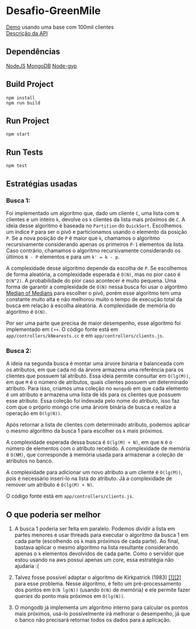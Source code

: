 # Desafio-GreenMile

[Demo](http://ec2-18-231-176-67.sa-east-1.compute.amazonaws.com:3000/) usando uma base com 100mil clientes  
[Descrição da API](http://ec2-18-231-176-67.sa-east-1.compute.amazonaws.com:3000/api)

## Dependências
[NodeJS](https://nodejs.org/)
[MongoDB](https://www.mongodb.com/)
[Node-gyp](https://github.com/nodejs/node-gyp)

## Build Project
```
npm install
npm run build
```

## Run Project
```
npm start
```

## Run Tests
```
npm test
```

## Estratégias usadas

### Busca 1:  
Foi implementado um algoritmo que, dado um cliente `C`, uma lista com `N` clientes e um inteiro `k`, devolve os  `k` clientes da lista mais próximos de `C`. A ideia desse algoritmo é baseada no `Partition` do `QuickSort`. Escolhemos um índice `P` para ser o pivô e particionamos usando o elemento da posição `P`. Se a nova posição de `P` é maior que `k`, chamamos o algoritmo recursivamente considerando apenas os primeiros `P-1` elementos da lista. Caso contrário, chamamos o algoritmo recursivamente considerando os últimos `N - P` elementos e para um `k' = k - p`. 

A complexidade desse algoritmo depende da escolha de `P`. Se escolhemos de forma aleatória, a complexidade esperada é `O(N)`, mas no pior caso é `O(N^2)`. A probabilidade do pior caso acontecer é muito pequena. Uma forma de garantir a complexidade de `O(N)` nessa busca foi usar o algoritmo [Median of Medians](https://en.wikipedia.org/wiki/Median_of_medians) para escolher o pivô, porém esse algoritmo tem uma constante muito alta e não melhorou muito o tempo de execução total da busca em relação à escolha aleatória. A complexidade de memória do algoritmo é `O(N)`. 

Por ser uma parte que precisa de maior desempenho, esse algoritmo foi implementado em `C++`. O código fonte está em `app/controllers/kNearests.cc` e em `app/controllers/clients.js`.

### Busca 2:
A ideia na segunda busca é montar uma árvore binária e balanceada com os atributos, em que cada nó da árvore armazena uma referência para os clientes que possuem tal atributo. Essa ideia permite consultar em `O(lg(M))`, em que `M` é o número de atributos, quais clientes possuem um determinado atributo. Para isso, criamos uma coleção no `mongodb` em que cada elemento é um atributo e armazena uma lista de ids para os clientes que possuem esse atributo. Essa coleção foi indexada pelo nome do atributo, isso faz com que o próprio mongo crie uma árvore binária de busca e realize a operação em `O(lg(N))`.

Após retornar a lista de clientes com determinado atributo, podemos aplicar o mesmo algoritmo da busca 1 para escolher os `k` mais próximos.

A complexidade esperada dessa busca é `O(lg(M) + N)`, em que `N` é o número de elementos com o atributo recebido. A complexidade de memória é `O(NM)`, que corresponde à memória usada para armazenar a coleção de atributos no banco.

A complexidade para adicionar um novo atributo a um cliente é `O(lg(M))`, pois é necessário inserí-lo na lista do atributo. Já a complexidade de remover um atributo é `O(lg(M) + N)`. 

O código fonte está em `app/controllers/clients.js`.

## O que poderia ser melhor

1) A busca 1 poderia ser feita em paralelo. Podemos dividir a lista em partes menores e usar threads para executar o algoritmo da busca 1 em cada parte (escolhendo os `k` mais próximos de cada parte). Ao final, bastava aplicar o mesmo algoritmo na lista resultante considerando apenas o `k` elementos devolvidos de cada parte. Como o servidor que estou usando na aws possui apenas um *core*, essa estratégia não ajudaria :(

2) Talvez fosse possível adaptar o algoritmo de Kirkpatrick (1983) [[1]](http://www.ic.unicamp.br/~rezende/ensino/mo619/Voronoi-diagrams-Delaunay-triangulation-Slides.pdf)[[2]](http://cglab.ca/~cdillaba/comp5008/kirkpatrick.html) para esse problema. Nesse algoritmo, é feito um pré-processamento dos pontos em `O(N lg(N))` (usando `O(N)` de memória) e ele permite fazer *queries* do ponto mais próximos em `O(lg(N))`.

3) O mongodb já implementa um algoritmo interno para calcular os pontos mais próximos, usá-lo possívelmente irá melhorar o desempenho, já que o banco não precisará retornar todos os dados para a aplicação. 
